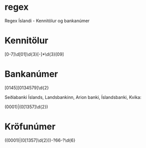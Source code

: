 # regex
Regex Íslandi - Kennitölur og bankanúmer

# Kennitölur

[0-7]\d[01]\d{3}[-]*\d{3}[09]

# Bankanúmer

[0145][0134579]\d{2}

Seðlabanki Íslands, Landsbankinn, Arion banki, Íslandsbanki, Kvika:

(0001)|(0[1357]\d{2})

# Kröfunúmer

((0001)|(0[1357]\d{2}))-?66-?\d{6}
